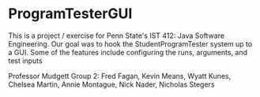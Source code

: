 # ProgramTesterGUI
This is a project / exercise for Penn State's IST 412: Java Software Engineering. Our goal was to hook the StudentProgramTester system up to a GUI. Some of the features include configuring the runs, arguments, and test inputs

Professor Mudgett
Group 2: Fred Fagan, Kevin Means, Wyatt Kunes, Chelsea Martin, Annie Montague, Nick Nader, Nicholas Stegers
